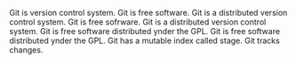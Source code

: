 Git is version control system.
Git is free software.
Git is a distributed version control system.
Git is free sofrware.
Git is a distributed version control system.
Git is free software distributed ynder the GPL.
Git is free software distributed ynder the GPL.
Git has a mutable index called stage.
Git tracks changes.
